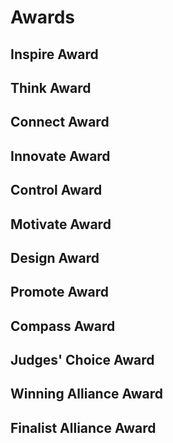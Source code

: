 # Awards

## Inspire Award

## Think Award

## Connect Award

## Innovate Award

## Control Award

## Motivate Award

## Design Award

## Promote Award

## Compass Award

## Judges' Choice Award

## Winning Alliance Award

## Finalist Alliance Award